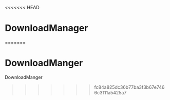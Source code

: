 <<<<<<< HEAD
# DownloadManager
=======
# DownloadManger
DownloadManger
>>>>>>> fc84a825dc36b77ba3f3b67e7466c3111a5425a7

